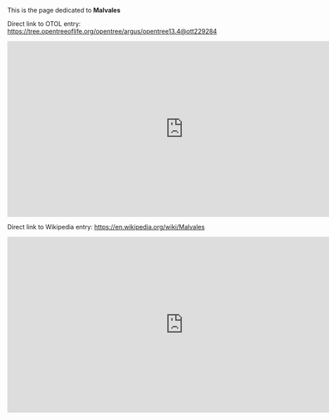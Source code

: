 This is the page dedicated to **Malvales**


Direct link to OTOL entry: https://tree.opentreeoflife.org/opentree/argus/opentree13.4@ott229284



<html>
    <body>
    <iframe src="https://tree.opentreeoflife.org/opentree/argus/opentree13.4@ott229284"
    width="800" height="400" frameborder="0" allowfullscreen> </iframe>
    </body>
</html>
    


Direct link to Wikipedia entry: https://en.wikipedia.org/wiki/Malvales



<html>
    <body>
    <iframe src="https://en.wikipedia.org/wiki/Malvales"
    width="800" height="400" frameborder="0" allowfullscreen> </iframe>
    </body>
</html>
    
